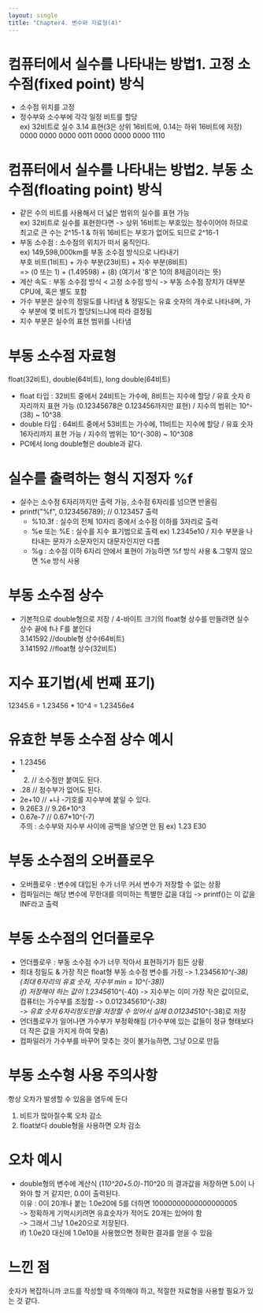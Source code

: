 ```yaml
---
layout: single
title: "Chapter4. 변수와 자료형(4)"
---
```


# 컴퓨터에서 실수를 나타내는 방법1. 고정 소수점(fixed point) 방식

+ 소수점 위치를 고정   
+ 정수부와 소수부에 각각 일정 비트를 할당   
ex) 32비트로 실수 3.14 표현(3은 상위 16비트에, 0.14는 하위 16비트에 저장)   
0000 0000 0000 0011 0000 0000 0000 1110    

# 컴퓨터에서 실수를 나타내는 방법2. 부동 소수점(floating point) 방식

+ 같은 수의 비트를 사용해서 더 넓은 범위의 실수를 표현 가능   
ex) 32비트로 실수를 표현한다면 -> 상위 16비트는 부호있는 정수이어야 하므로 최고로 큰 수는 2^15-1 & 하위 16비트는 부호가 없어도 되므로 2^16-1   
+ 부동 소수점 : 소수점의 위치가 떠서 움직인다.   
ex) 149,598,000km를 부동 소수점 방식으로 나타내기   
부호 비트(1비트) + 가수 부분(23비트) + 지수 부분(8비트)   
=> (0 또는 1) + (1.49598) + (8) (여기서 '8'은 10의 8제곱이라는 뜻)   
+ 계산 속도 : 부동 소수점 방식 < 고정 소수점 방식 -> 부동 소수점 장치가 대부분 CPU에, 혹은 별도 포함   
+ 가수 부분은 실수의 정밀도를 나타냄 & 정밀도는 유효 숫자의 개수로 나타내며, 가수 부분에 몇 비트가 할당되느냐에 따라 결정됨   
+ 지수 부분은 실수의 표현 범위를 나타냄   

# 부동 소수점 자료형

float(32비트), double(64비트), long double(64비트)   
+ float 타입 : 32비트 중에서 24비트는 가수에, 8비트는 지수에 할당 / 유효 숫자 6자리까지 표현 가능 (0.12345678은 0.123456까지만 표현) / 지수의 범위는 10^-(38) ~ 10^38   
+ double 타입 : 64비트 중에서 53비트는 가수에, 11비트는 지수에 할당 / 유효 숫자 16자리까지 표현 가능 / 지수의 범위는 10^(-308) ~ 10^308   
+ PC에서 long double형은 double과 같다.   

# 실수를 출력하는 형식 지정자 %f

+ 실수는 소수점 6자리까지만 출력 가능, 소수점 6자리를 넘으면 반올림   
+ printf("%f", 0.123456789); // 0.123457 출력   
  + %10.3f : 실수의 전체 10자리 중에서 소수점 이하를 3자리로 출력   
  + %e 또는 %E : 실수를 지수 표기법으로 출력 ex) 1.2345e10 / 지수 부분을 나타내는 문자가 소문자인지 대문자인지만 다름   
  + %g : 소수점 이하 6자리 안에서 표현이 가능하면 %f 방식 사용 & 그렇지 않으면 %e 방식 사용   

# 부동 소수점 상수

+ 기본적으로 double형으로 저장 / 4-바이트 크기의 float형 상수를 만들려면 실수 상수 끝에 f나 F를 붙인다   
3.141592 //double형 상수(64비트)   
3.141592 //float형 상수(32비트)   


# 지수 표기법(세 번째 표기)

12345.6 = 1.23456 * 10^4 = 1.23456e4   

# 유효한 부동 소수점 상수 예시

+ 1.23456   
+ 2. // 소수점만 붙여도 된다.   
+ .28 // 정수부가 없어도 된다.   
+ 2e+10 // +나 -기호를 지수부에 붙일 수 있다.   
+ 9.26E3 // 9.26*10^3   
+ 0.67e-7 // 0.67*10^(-7)   
주의 : 소수부와 지수부 사이에 공백을 넣으면 안 됨 ex) 1.23 E30   

# 부동 소수점의 오버플로우

+ 오버플로우 : 변수에 대입된 수가 너무 커서 변수가 저장할 수 없는 상황   
+ 컴파일러는 해당 변수에 무한대를 의미하는 특별한 값을 대입 -> printf()는 이 값을 INF라고 출력   

# 부동 소수점의 언더플로우

+ 언더플로우 : 부동 소수점 수가 너무 작아서 표현하기가 힘든 상황   
+ 최대 정밀도 & 가장 작은 float형 부동 소수점 변수를 가정 -> 1.23456*10^(-38) (최대 6자리의 유효 숫자, 지수부 min = 10^(-38))   
if) 저장해야 하는 값이 1.23456*10^(-40) -> 지수부는 이미 가장 작은 값이므로, 컴퓨터는 가수부를 조정함 -> 0.0123456*10^(-38)   
-> 유효 숫자 6자리정도만을 저장할 수 있어서 실제 0.012345*10^(-38)로 저장   
+ 언더플로우가 일어나면 가수부가 부정확해짐 (가수부에 있는 값들이 정규 형태보다 더 작은 값을 가지게 하여 맞춤)  
+ 컴파일러가 가수부를 바꾸어 맞추는 것이 불가능하면, 그냥 0으로 만듬   

# 부동 소수형 사용 주의사항

항상 오차가 발생할 수 있음을 염두에 둔다   
1. 비트가 많아질수록 오차 감소   
2. float보다 double형을 사용하면 오차 감소   
 
# 오차 예시

+ double형의 변수에 계산식 (1*10^20+5.0)-1*10^20 의 결과값을 저장하면 5.0이 나와야 할 거 같지만, 0.0이 출력된다.   
이유 : 0이 20개나 붙는 1.0e20에 5를 더하면 10000000000000000005   
-> 정확하게 기억시키려면 유효숫자가 적어도 20개는 있어야 함   
-> 그래서 그냥 1.0e20으로 저장된다.   
if) 1.0e20 대신에 1.0e10을 사용했으면 정확한 결과를 얻을 수 있음   

# 느낀 점

숫자가 복잡하니까 코드를 작성할 때 주의해야 하고, 적절한 자료형을 사용할 필요가 있는 것 같다.   

